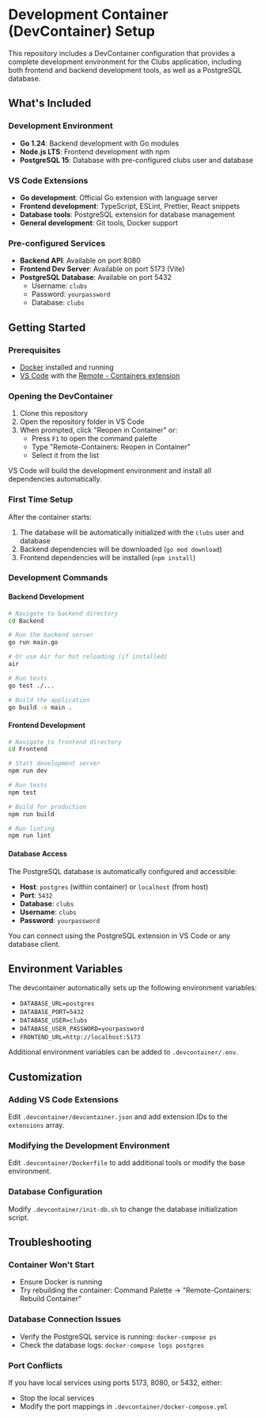 # Development Container (DevContainer) Setup

This repository includes a DevContainer configuration that provides a complete development environment for the Clubs application, including both frontend and backend development tools, as well as a PostgreSQL database.

## What's Included

### Development Environment
- **Go 1.24**: Backend development with Go modules
- **Node.js LTS**: Frontend development with npm
- **PostgreSQL 15**: Database with pre-configured clubs user and database

### VS Code Extensions
- **Go development**: Official Go extension with language server
- **Frontend development**: TypeScript, ESLint, Prettier, React snippets
- **Database tools**: PostgreSQL extension for database management
- **General development**: Git tools, Docker support

### Pre-configured Services
- **Backend API**: Available on port 8080
- **Frontend Dev Server**: Available on port 5173 (Vite)
- **PostgreSQL Database**: Available on port 5432
  - Username: `clubs`
  - Password: `yourpassword`
  - Database: `clubs`

## Getting Started

### Prerequisites
- [Docker](https://www.docker.com/get-started) installed and running
- [VS Code](https://code.visualstudio.com/) with the [Remote - Containers extension](https://marketplace.visualstudio.com/items?itemName=ms-vscode-remote.remote-containers)

### Opening the DevContainer

1. Clone this repository
2. Open the repository folder in VS Code
3. When prompted, click "Reopen in Container" or:
   - Press `F1` to open the command palette
   - Type "Remote-Containers: Reopen in Container"
   - Select it from the list

VS Code will build the development environment and install all dependencies automatically.

### First Time Setup

After the container starts:

1. The database will be automatically initialized with the `clubs` user and database
2. Backend dependencies will be downloaded (`go mod download`)
3. Frontend dependencies will be installed (`npm install`)

### Development Commands

#### Backend Development
```bash
# Navigate to backend directory
cd Backend

# Run the backend server
go run main.go

# Or use Air for hot reloading (if installed)
air

# Run tests
go test ./...

# Build the application
go build -o main .
```

#### Frontend Development
```bash
# Navigate to frontend directory
cd Frontend

# Start development server
npm run dev

# Run tests
npm test

# Build for production
npm run build

# Run linting
npm run lint
```

#### Database Access
The PostgreSQL database is automatically configured and accessible:
- **Host**: `postgres` (within container) or `localhost` (from host)
- **Port**: `5432`
- **Database**: `clubs`
- **Username**: `clubs`
- **Password**: `yourpassword`

You can connect using the PostgreSQL extension in VS Code or any database client.

## Environment Variables

The devcontainer automatically sets up the following environment variables:
- `DATABASE_URL=postgres`
- `DATABASE_PORT=5432`
- `DATABASE_USER=clubs`
- `DATABASE_USER_PASSWORD=yourpassword`
- `FRONTEND_URL=http://localhost:5173`

Additional environment variables can be added to `.devcontainer/.env`.

## Customization

### Adding VS Code Extensions
Edit `.devcontainer/devcontainer.json` and add extension IDs to the `extensions` array.

### Modifying the Development Environment
Edit `.devcontainer/Dockerfile` to add additional tools or modify the base environment.

### Database Configuration
Modify `.devcontainer/init-db.sh` to change the database initialization script.

## Troubleshooting

### Container Won't Start
- Ensure Docker is running
- Try rebuilding the container: Command Palette → "Remote-Containers: Rebuild Container"

### Database Connection Issues
- Verify the PostgreSQL service is running: `docker-compose ps`
- Check the database logs: `docker-compose logs postgres`

### Port Conflicts
If you have local services using ports 5173, 8080, or 5432, either:
- Stop the local services
- Modify the port mappings in `.devcontainer/docker-compose.yml`